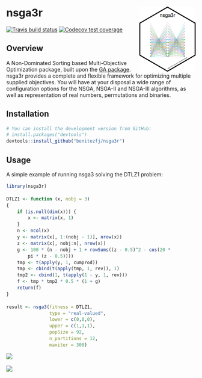 
<!-- README.md is generated from README.Rmd. Please edit that file -->
nsga3r <img src="man/figures/logo.png" align="right" width="150px" alt=""/>
===========================================================================

<!-- badges: start -->
[![Travis build status](https://travis-ci.com/benitezfj/nsga3r.svg?branch=master)](https://travis-ci.com/benitezfj/nsga3r) [![Codecov test coverage](https://codecov.io/gh/benitezfj/nsga3r/branch/master/graph/badge.svg?token=QK4Z2yVUSw)](https://codecov.io/gh/benitezfj/nsga3r?branch=master) <!-- badges: end -->

Overview
--------

A Non-Dominated Sorting based Multi-Objective Optimization package, built upon the [GA package](https://CRAN.R-project.org/package=GA). nsga3r provides a complete and flexible framework for optimizing multiple supplied objectives. You will have at your disposal a wide range of configuration options for the NSGA, NSGA-II and NSGA-III algorithms, as well as representation of real numbers, permutations and binaries.

Installation
------------

``` r
# You can install the development version from GitHub:
# install.packages("devtools")
devtools::install_github("benitezfj/nsga3r")
```

Usage
-----

A simple example of running nsga3 solving the DTLZ1 problem:

``` r
library(nsga3r)

DTLZ1 <- function (x, nobj = 3) 
{
    if (is.null(dim(x))) {
        x <- matrix(x, 1)
    }
    n <- ncol(x)
    y <- matrix(x[, 1:(nobj - 1)], nrow(x))
    z <- matrix(x[, nobj:n], nrow(x))
    g <- 100 * (n - nobj + 1 + rowSums((z - 0.5)^2 - cos(20 * 
        pi * (z - 0.5))))
    tmp <- t(apply(y, 1, cumprod))
    tmp <- cbind(t(apply(tmp, 1, rev)), 1)
    tmp2 <- cbind(1, t(apply(1 - y, 1, rev)))
    f <- tmp * tmp2 * 0.5 * (1 + g)
    return(f)
}

result <- nsga3(fitness = DTLZ1,
                type = "real-valued",
                lower = c(0,0,0),
                upper = c(1,1,1),
                popSize = 92,
                n_partitions = 12,
                maxiter = 300)
```

![](https://github.com/benitezfj/nsga3r/blob/master/man/figures/README-example-1.jpeg)<!-- -->

![](https://github.com/benitezfj/nsga3r/blob/master/man/figures/README-example-2.png)<!-- -->
